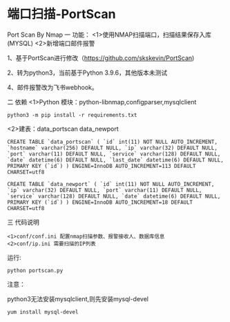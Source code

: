# 端口扫描-PortScan

Port Scan By Nmap
一 功能：
<1>使用NMAP扫描端口，扫描结果保存入库(MYSQL)
<2>新增端口邮件报警



1、基于PortScan进行修改（https://github.com/skskevin/PortScan)

2、转为python3，当前基于Python 3.9.6，其他版本未测试

4、邮件报警改为飞书webhook。



二 依赖
<1>Python 模块：python-libnmap,configparser,mysqlclient

```
python3 -m pip install -r requirements.txt
```



<2>建表：data_portscan data_newport

```
CREATE TABLE `data_portscan` ( `id` int(11) NOT NULL AUTO_INCREMENT, `hostname` varchar(256) DEFAULT NULL, `ip` varchar(32) DEFAULT NULL, `port` varchar(11) DEFAULT NULL, `service` varchar(128) DEFAULT NULL, `date` datetime(6) DEFAULT NULL, `last_date` datetime(6) DEFAULT NULL, PRIMARY KEY (`id`) ) ENGINE=InnoDB AUTO_INCREMENT=113 DEFAULT CHARSET=utf8

CREATE TABLE `data_newport` ( `id` int(11) NOT NULL AUTO_INCREMENT, `ip` varchar(32) DEFAULT NULL, `port` varchar(11) DEFAULT NULL, `service` varchar(128) DEFAULT NULL, `date` datetime(6) DEFAULT NULL, PRIMARY KEY (`id`) ) ENGINE=InnoDB AUTO_INCREMENT=18 DEFAULT CHARSET=utf8
```

三 代码说明

```
<1>conf/conf.ini 配置nmap扫描参数、报警接收人、数据库信息
<2>conf/ip.ini 需要扫描的IP列表
```

运行:

```
python portscan.py
```





注意：

python3无法安装mysqlclient,则先安装mysql-devel

```
yum install mysql-devel
```

